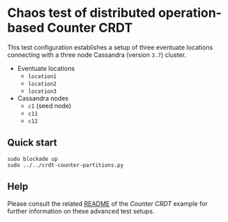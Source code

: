 
# Chaos test of distributed operation-based Counter CRDT

This test configuration establishes a setup of three eventuate locations connecting with a three node Cassandra
(version `3.7`) cluster.

- Eventuate locations
    - `location1`
    - `location2`
    - `location3`
- Cassandra nodes
    - `c1` (seed node)
    - `c11`
    - `c12`

## Quick start

```
sudo blockade up
sudo ../../crdt-counter-partitions.py
```

## Help

Please consult the related [README](./../counter/) of the *Counter CRDT* example for further information on these
advanced test setups.
